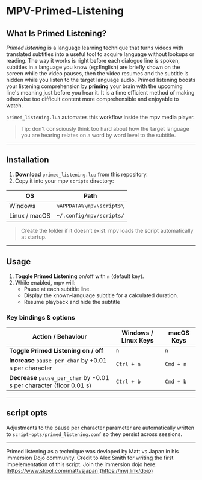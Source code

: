 # MPV-Primed-Listening

## What Is **Primed Listening**?
*Primed listening* is a language learning technique that turns videos with translated subtitles into a useful tool to acquire language without lookups or reading. The way it works is right before each dialogue line is spoken, subtitles in a language you know (eg:English) are briefly shown on the screen while the video pauses, then the video resumes and the subtitle is hidden while you listen to the target language audio. Primed listening boosts your listening comprehension by **priming** your brain with the upcoming line's meaning just before you hear it. It is a time efficient method of making otherwise too difficult content more comprehensible and enjoyable to watch.

`primed_listening.lua` automates this workflow inside the mpv media player.

> Tip: don't consciously think too hard about how the target language you are hearing relates on a word by word level to the subtitle.
---

## Installation

1. **Download** `primed_listening.lua` from this repository.  
2. Copy it into your mpv `scripts` directory:

| OS        | Path                                                         |
|-----------|--------------------------------------------------------------|
| Windows   | `%APPDATA%\mpv\scripts\`           |
| Linux / macOS     | `~/.config/mpv/scripts/`                                     |

> Create the folder if it doesn’t exist. mpv loads the script automatically at startup.

---

## Usage

1. **Toggle Primed Listening** on/off with **`n`** (default key).  
3. While enabled, mpv will:
   - Pause at each subtitle line.  
   - Display the known-language subtitle for a calculated duration.  
   - Resume playback and hide the subtitle 

### Key bindings & options

| Action / Behaviour                                                                 | Windows / Linux Keys | macOS Keys |
|------------------------------------------------------------------------------------|----------------------|------------|
| **Toggle Primed Listening on / off**                                               | `n`                  | `n`        |
| **Increase** `pause_per_char` by +0.01 s per character                             | `Ctrl + n`           | `Cmd + n`  |
| **Decrease** `pause_per_char` by -0.01 s per character (floor 0.01 s)              | `Ctrl + b`           | `Cmd + b`  |


---

## script opts

Adjustments to the pause per character parameter are automatically written to `script-opts/primed_listening.conf` so they persist across sessions.

---

Primed listening as a technique was devloped by Matt vs Japan in his immersion Dojo community. Credit to Alex Smith for writing the first impelementation of this script. 
Join the immersion dojo here: [https://www.skool.com/mattvsjapan](https://mvj.link/dojo)

